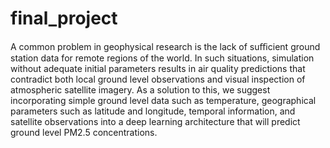 # final_project
A common problem in geophysical research is the lack of suﬃcient ground station data for remote regions of the world. In such situations, simulation without adequate initial parameters results in air quality predictions that contradict both local ground level observations and visual inspection of atmospheric satellite imagery. As a solution to this, we suggest incorporating simple ground level data such as temperature, geographical parameters such as latitude and longitude, temporal information, and satellite observations into a deep learning architecture that will predict ground level PM2.5 concentrations.
